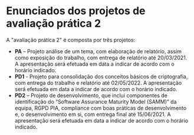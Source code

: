 # Enunciados dos projetos de avaliação prática 2

A "avaliação prática 2" é composta por três projetos: 

- **PA** – Projeto análise de um tema, com elaboração de relatório, assim como exposição do trabalho, com entrega de relatório até 20/03/2021. A apresentação será efetuada em data a indicar de acordo com o horário indicado.
- **PD1** - Projeto para consolidação dos conceitos básicos de criptografia, com entrega do trabalho e relatório até 02/05/2022. A apresentação será efetuada em data a indicar de acordo com o horário indicado.
- **PD2** – Projeto de desenvolvimento, que inclui componentes de identificação do “Software Assurance Maturity Model (SAMM)” da equipa, RGPD PIA, compliance com boas práticas de desenvolvimento e, o desenvolvimento em si, com entrega final até 15/06/2021. A apresentação será efetuada em data a indicar de acordo com o horário indicado.
 

